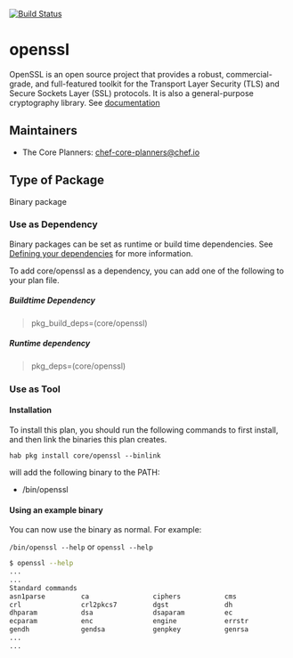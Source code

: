 [![Build Status](https://dev.azure.com/chefcorp-partnerengineering/Chef%20Base%20Plans/_apis/build/status/chef-base-plans.openssl?branchName=master)](https://dev.azure.com/chefcorp-partnerengineering/Chef%20Base%20Plans/_build/latest?definitionId=69&branchName=master)

# openssl

OpenSSL is an open source project that provides a robust, commercial-grade, and full-featured toolkit for the Transport Layer Security (TLS) and Secure Sockets Layer (SSL) protocols. It is also a general-purpose cryptography library.  See [documentation](https://www.openssl.org)

## Maintainers

* The Core Planners: <chef-core-planners@chef.io>

## Type of Package

Binary package

### Use as Dependency

Binary packages can be set as runtime or build time dependencies. See [Defining your dependencies](https://www.habitat.sh/docs/developing-packages/developing-packages/#sts=Define%20Your%20Dependencies) for more information.

To add core/openssl as a dependency, you can add one of the following to your plan file.

##### Buildtime Dependency

> pkg_build_deps=(core/openssl)

##### Runtime dependency

> pkg_deps=(core/openssl)

### Use as Tool

#### Installation

To install this plan, you should run the following commands to first install, and then link the binaries this plan creates.

``hab pkg install core/openssl --binlink``

will add the following binary to the PATH:

* /bin/openssl

#### Using an example binary

You can now use the binary as normal.  For example:

``/bin/openssl --help`` or ``openssl --help``

```bash
$ openssl --help
...
...
Standard commands
asn1parse         ca                ciphers           cms               
crl               crl2pkcs7         dgst              dh                
dhparam           dsa               dsaparam          ec                
ecparam           enc               engine            errstr            
gendh             gendsa            genpkey           genrsa            
...
...
```
